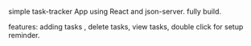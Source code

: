 simple task-tracker App using React and json-server. fully build.

features: adding tasks , delete tasks, view tasks, double click for setup reminder.
